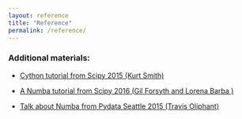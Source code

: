 ```yaml
---
layout: reference
title: "Reference"
permalink: /reference/
---
```



### Additional materials:

- [Cython tutorial from Scipy 2015 (Kurt Smith)](https://www.youtube.com/watch?v=gMvkiQ-gOW8)

- [A Numba tutorial from Scipy 2016 (Gil Forsyth and Lorena Barba )](https://www.youtube.com/watch?v=SzBi3xdEF2Y)

- [Talk about Numba from Pydata Seattle 2015 (Travis Oliphant)](https://www.youtube.com/watch?v=QpaapVaL8Fw)
